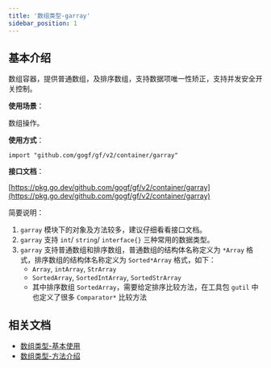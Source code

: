 ```yaml
---
title: '数组类型-garray'
sidebar_position: 1
---
```


## 基本介绍

数组容器，提供普通数组，及排序数组，支持数据项唯一性矫正，支持并发安全开关控制。

**使用场景**：

数组操作。

**使用方式**：

```
import "github.com/gogf/gf/v2/container/garray"
```

**接口文档**：

[https://pkg.go.dev/github.com/gogf/gf/v2/container/garray](https://pkg.go.dev/github.com/gogf/gf/v2/container/garray)

简要说明：

1. `garray` 模块下的对象及方法较多，建议仔细看看接口文档。
2. `garray` 支持 `int`/ `string`/ `interface{}` 三种常用的数据类型。
3. `garray` 支持普通数组和排序数组，普通数组的结构体名称定义为 `*Array` 格式，排序数组的结构体名称定义为 `Sorted*Array` 格式，如下：
   - `Array`, `intArray`, `StrArray`
   - `SortedArray`, `SortedIntArray`, `SortedStrArray`
   - 其中排序数组 `SortedArray`，需要给定排序比较方法，在工具包 `gutil` 中也定义了很多 `Comparator*` 比较方法

## 相关文档

- [数组类型-基本使用](output/goframe-v2.5-md/组件列表/数据结构/数组类型-garray/数组类型-基本使用)
- [数组类型-方法介绍](output/goframe-v2.5-md/组件列表/数据结构/数组类型-garray/数组类型-方法介绍)